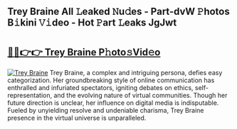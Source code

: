 ## Trey Braine All 𝙻eaked 𝙽u𝚍es - Part-dvW 𝙿hotos B𝚒kini 𝚅𝚒deo - Hot 𝙿art 𝙻eaks JgJwt

# <h2><a href="http://ld1g5v.urlbe.top/?page=Trey+Braine">🔗🔗👉👉 Trey Braine P𝚑oto𝚜Vid𝚎o</a></h2>

[![Trey Braine](https://i.imgur.com/eBuTRDB.gif)](http://ld1g5v.urlbe.top/?page=Trey+Braine)
Trey Braine, a complex and intriguing persona, defies easy categorization. Her groundbreaking style of online communication has enthralled and infuriated spectators, igniting debates on ethics, self-representation, and the evolving nature of virtual communities. Though her future direction is unclear, her influence on digital media is indisputable. Fueled by unyielding resolve and undeniable charisma, Trey Braine presence in the virtual universe is unparalleled.
